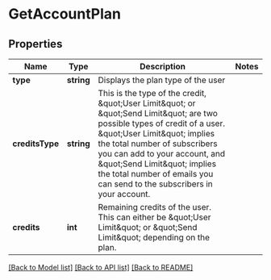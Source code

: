 # GetAccountPlan

## Properties
Name | Type | Description | Notes
------------ | ------------- | ------------- | -------------
**type** | **string** | Displays the plan type of the user | 
**creditsType** | **string** | This is the type of the credit, \&quot;User Limit\&quot; or \&quot;Send Limit\&quot; are two possible types of credit of a user. \&quot;User Limit\&quot; implies the total number of subscribers you can add to your account, and \&quot;Send Limit\&quot; implies the total number of emails you can send to the subscribers in your account. | 
**credits** | **int** | Remaining credits of the user. This can either be \&quot;User Limit\&quot; or \&quot;Send Limit\&quot; depending on the plan. | 

[[Back to Model list]](../README.md#documentation-for-models) [[Back to API list]](../README.md#documentation-for-api-endpoints) [[Back to README]](../README.md)



